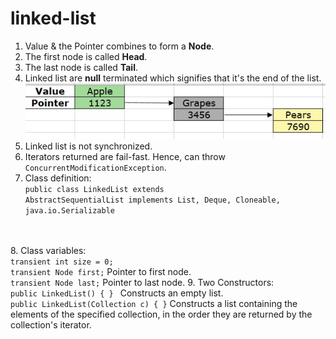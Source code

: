 # linked-list

1. Value & the Pointer combines to form a <b>Node</b>.
2. The first node is called <b>Head</b>.
3. The last node is called <b>Tail</b>.
4. Linked list are <b>null</b> terminated which signifies that it's the end of the list.
![alt text](https://github.com/PS00161093/linked-list/blob/main/LinkedList.jpg?raw=true)
5. Linked list is not synchronized.
6. Iterators returned are fail-fast. Hence, can throw <code>ConcurrentModificationException</code>.
7. Class definition: <br>
<code>public class LinkedList<E> 
extends AbstractSequentialList<E> 
implements List<E>, Deque<E>, Cloneable, java.io.Serializable
</code>
8. Class variables:
<br><code>transient int size = 0;</code> 
<br><code>transient Node<E> first;</code> Pointer to first node.
<br><code>transient Node<E> last;</code> Pointer to last node.
9. Two Constructors:
<br><code>public LinkedList() { } </code> Constructs an empty list.
<br><code>public LinkedList(Collection<? extends E> c) { }</code> Constructs a list containing the elements of the specified collection, in the order they are returned by the collection's iterator.

